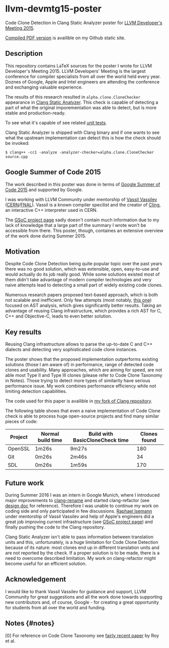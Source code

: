 # llvm-devmtg15-poster

Code Clone Detection in Clang Static Analyzer poster for [LLVM Developer's Meeting 2015](http://llvm.org/devmtg/2015-10/).

[Compiled PDF version](https://omtcyfz.github.io/assets/code-clone-detection-poster.pdf) is availible on my Github static site.

## Description

This repository contains LaTeX sources for the poster I wrote for LLVM Developer's Meeting 2015.
LLVM Developers' Meeting is the largest conference for compiler specialists from all over the world held every year. Doznes of Google,
Apple and Intel engineers are attending the conference and exchanging valuable experience.

The results of this research resulted in `alpha.clone.CloneChecker` appearance in
[Clang Static Analyzer](http://clang-analyzer.llvm.org/index.html). This check is capable of detecting a part of what the original
imporementation was able to detect, but is more stable and production-ready.

To see what it's capable of see related [unit tests](https://github.com/omtcyfz/clang/tree/master/test/Analysis/copypaste).

Clang Static Analyzer is shipped with Clang binary and if one wants to see what the upstream implementation can detect this is how the
check should be invoked:

`$ clang++ -cc1 -analyze -analyzer-checker=alpha.clone.CloneChecker source.cpp`

## Google Summer of Code 2015

The work described in this poster was done in terms of [Google Summer of Code 2015](https://developers.google.com/open-source/gsoc/) and
supported by Google.

I was working with LLVM Community under mentorship of [Vassil Vassilev](https://github.com/vgvassilev)
([CERN](https://home.cern/)/[FNAL](http://www.fnal.gov/)). Vassil is a known compiler specilist and the creator of
[Cling](https://root.cern.ch/cling), an interactive C++ interpreter used in CERN.

The [GSoC project page](https://www.google-melange.com/archive/gsoc/2015/orgs/llvm/projects/arcadiaq.html) sadly doesn't contain
much information due to my lack of knowledge that a large part of the summary I wrote won't be accessible from there. This poster,
though, containes an extensive overview of the work done during Summer 2015.

## Motivation

Despite Code Clone Detection being quite popular topic over the past years there was no good solution, which was extensible, open,
easy-to-use and would actually do its job really good. While some solutions existed most of them didn't take advantage of modern
compiler technologies and very naive attempts lead to detecting a small part of widely existing code clones.

Numerous research papers proposed text-based approach, which is both not scalable and inefficient. Only few attempts (most notably,
[this one](http://www.semanticdesigns.com/Company/Publications/ICSM98.pdf)) focused on AST analysis, which gives significantly better
results. Taking an advantage of reusing Clang infrastructure, which provides a rich AST for C, C++ and Objective-C, leads to even better
solution.

## Key results

Reusing Clang infrastructure allows to parse the up-to-date C and C++ dialects and detecting very sophisticated code clone instances.

The poster shows that the proposed implementation outperforms existing solutions (those I am aware of) in performance, range of detected
code clones and usability. Many approaches, which are aiming for speed, are not able most Type II and Type III clones (please refer to
Code Clone Taxonomy in Notes). Those trying to detect more types of similarity have serious performance issue. My work combines
performance efficiency while not limiting detection capabilities.

The code used for this paper is availible in [my fork of Clang repository](https://github.com/omtcyfz/clang/tree/CloneDetection).

The following table shows that even a naive implementation of Code Clone check is able to process huge open-source projects and find
many similar pieces of code:

|Project|Normal build time|Build with BasicCloneCheck time|Clones found|
|---|---|---|---|
|OpenSSL|1m26s|9m27s|180|
|Git|0m26s|2m46s|34|
|SDL|0m26s|1m59s|170| 

## Future work

During Summer 2016 I was an intern in Google Munich, where I introduced major improvements to
[clang-rename](http://clang.llvm.org/extra/clang-rename.html) and started clang-refactor (see
[design doc](https://docs.google.com/document/d/1w9IkR0_Gqmd5w4CZ2t_ZDZrNLYVirQPyMS41533HQZE) for reference). Therefore I was unable to
continue my work on coding side and only participated in few discussions. [Raphael Isemann](https://github.com/Teemperor) under
mentorship of Vassil Vassilev and help of Apple's engineers did a great job improving current infrastructure (see
[GSoC project page](https://docs.google.com/document/d/1w9IkR0_Gqmd5w4CZ2t_ZDZrNLYVirQPyMS41533HQZE)) and finally pushing the code to
the Clang repository.

Clang Static Analyzer isn't able to pass information between translation units and this, unfortunately, is a huge limitation for Code
Clone Detection because of its nature: most clones end up in different translation units and are not reported by the check. If a
proper solution is to be made, there is a need to overcome described limitation. My work on clang-refactor might become useful for
an efficient solution.

## Acknowledgement

I would like to thank Vassil Vassilev for guidance and support, LLVM Community for great suggestions and all the work done towards
supporting new contributors and, of course, Google - for creating a great opportunity for students from all over the world and funding.

## Notes {#notes}

[0] For reference on Code Clone Taxonomy see [fairly recent paper](http://www.sciencedirect.com/science/article/pii/S0167642309000367)
by Roy et al.
